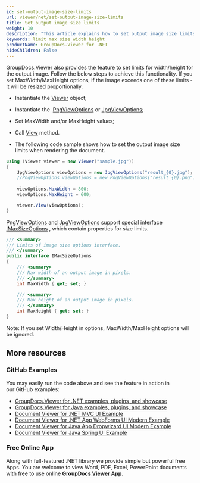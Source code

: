 ```yaml
---
id: set-output-image-size-limits
url: viewer/net/set-output-image-size-limits
title: Set output image size limits
weight: 10
description: "This article explains how to set output image size limits for PNG/JPG output when rendering documents with GroupDocs.Viewer within your .NET applications."
keywords: limit max size width height
productName: GroupDocs.Viewer for .NET
hideChildren: False
---
```

GroupDocs.Viewer also provides the feature to set limits for width/height for the output image. Follow the below steps to achieve this functionality.
If you set MaxWidth/MaxHeight options, if the image exceeds one of these limits - it will be resized proportionally.

* Instantiate the [Viewer](https://apireference.groupdocs.com/net/viewer/groupdocs.viewer/viewer) object;
* Instantiate the  [PngViewOptions](https://apireference.groupdocs.com/net/viewer/groupdocs.viewer.options/pngviewoptions) or [JpgViewOptions](https://apireference.groupdocs.com/net/viewer/groupdocs.viewer.options/jpgviewoptions);
* Set MaxWidth and/or MaxHeight values;

* Call [View](https://apireference.groupdocs.com/net/viewer/groupdocs.viewer/viewer/methods/view) method.
* The following code sample shows how to set the output image size limits when rendering the document.

```csharp
using (Viewer viewer = new Viewer("sample.jpg"))
{
    JpgViewOptions viewOptions = new JpgViewOptions("result_{0}.jpg");
    //PngViewOptions viewOptions = new PngViewOptions("result_{0}.png");
    
    viewOptions.MaxWidth = 800;
    viewOptions.MaxHeight = 600;

    viewer.View(viewOptions);
}
```

[PngViewOptions](https://apireference.groupdocs.com/net/viewer/groupdocs.viewer.options/pngviewoptions) and [JpgViewOptions](https://apireference.groupdocs.com/net/viewer/groupdocs.viewer.options/jpgviewoptions) support special interface [IMaxSizeOptions](https://apireference.groupdocs.com/net/viewer/groupdocs.viewer.options/imaxsizeoptions) , which contain properties for size limits.

```csharp
/// <summary>
/// Limits of image size options interface. 
/// </summary>
public interface IMaxSizeOptions
{
    /// <summary>
    /// Max width of an output image in pixels.
    /// </summary>
    int MaxWidth { get; set; }

    /// <summary>
    /// Max height of an output image in pixels.
    /// </summary>
    int MaxHeight { get; set; }
}
```

Note: If you set Width/Height in options, MaxWidth/MaxHeight options will be ignored.

## More resources

### GitHub Examples

You may easily run the code above and see the feature in action in our GitHub examples:

* [GroupDocs.Viewer for .NET examples, plugins, and showcase](https://github.com/groupdocs-viewer/GroupDocs.Viewer-for-.NET)
* [GroupDocs.Viewer for Java examples, plugins, and showcase](https://github.com/groupdocs-viewer/GroupDocs.Viewer-for-Java)
* [Document Viewer for .NET MVC UI Example](https://github.com/groupdocs-viewer/GroupDocs.Viewer-for-.NET-MVC)
* [Document Viewer for .NET App WebForms UI Modern Example](https://github.com/groupdocs-viewer/GroupDocs.Viewer-for-.NET-WebForms)
* [Document Viewer for Java App Dropwizard UI Modern Example](https://github.com/groupdocs-viewer/GroupDocs.Viewer-for-Java-Dropwizard)
* [Document Viewer for Java Spring UI Example](https://github.com/groupdocs-viewer/GroupDocs.Viewer-for-Java-Spring)

### Free Online App

Along with full-featured .NET library we provide simple but powerful free Apps.
You are welcome to view Word, PDF, Excel, PowerPoint documents with free to use online **[GroupDocs Viewer App](https://products.groupdocs.app/viewer)**.
